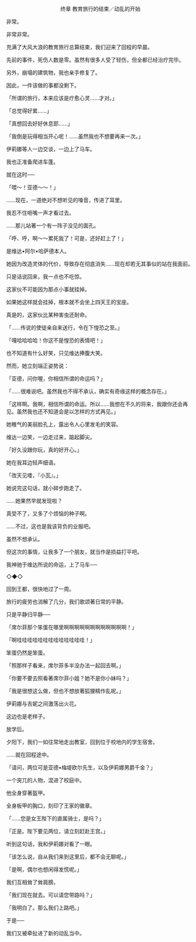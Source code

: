 <p align="center">终章 教育旅行的结束／动乱的开始</p>

非常。

非常非常。

充满了大风大浪的教育旅行总算结束，我们迎来了回程的早晨。

先前的事件，死伤人数是零。虽然有很多人受了轻伤，但全都已经治疗完毕。

另外，崩塌的建筑物，我也亲手修复了。

因此，一件该做的事都没剩下。

「所谓的旅行，本来应该是疗愈心灵……才对。」

「总觉得好累……」

「真想回去好好休息耶……」

「我倒是玩得相当开心呢！……虽然我也不想要再来一次。」

伊莉娜等人一边交谈，一边上了马车。

我也正准备爬进车蓬。

就在这时──

「喂～！亚德～～！」

……现在，一道绝对不想听见的嗓音，传进了耳里。

我忍不住咂嘴一声才看过去。

……那儿站著一个有一阵子没见的面孔。

「呼、呼，啊～～累死我了！可是，还好赶上了！」

是维达•阿尔•哈萨德本人。

她因为改造灵体的代价，导致存在彻底消失……现在却若无其事似的站在我面前。

只是话说回来，我一点也不吃惊。

这家伙不可能因为那点小事就挂掉。

如果她这样就会挂掉，根本就不会坐上四天王的宝座。

真是的，这家伙比某种害虫还耐命。

「……传说的使徒亲自来送行，令在下惶恐之至。」

「嘎哈哈哈哈！你这不是惶恐的表情吧！」

也不知道有什么好笑，只见维达捧腹大笑。

然而，她立刻端正姿势说：

「亚德，问你喔，你相信所谓的命运吗？」

「……很难说吧。虽然我也不得不承认，确实有奇缘这样的概念存在。」

「这样啊。我啊，相信所谓的命运。所以……我想在不久的将来，我跟你还会再见。虽然我也还不知道会是以怎样的方式再见。」

她稚气的美丽脸孔上，露出令人心里发毛的笑容。

维达一边笑，一边走过来，踮起脚尖。

「好久没跟你玩，真的好开心。」

她在我耳边轻声细语。

「改天见喽，『小瓦』。」

她说完这句话，就小碎步跑走了。

……她果然早就发现啦？

真受不了，又多了个烦恼的种子啊。

……不过，这也是我该背负的业报吧。

虽然不想承认。

但这次的事情，让我多了一个朋友，就当作是损益打平吧。

我神驰于维达所说的命运，上了马车──

◇◆◇

回到王都，很快地过了一周。

旅行的疲劳也消解了几分，我们歌颂著日常的平静。

只是平静归平静──

「席尔菲那个笨蛋在哪里啊啊啊啊啊啊啊啊啊啊啊啊！」

「啊哇哇哇哇哇哇哇哇哇哇哇哇哇！」

笨蛋仍然是笨蛋。

「照那样子看来，席尔菲多半没办法一起回去啊。」

「你要不要去照看著席尔菲小姐？她不是你小妹吗？」

「我是很想这么做，但也不想放著狐狸精作乱呢。」

伊莉娜与吉妮之间激荡出火花。

这边也是老样子。

放学后。

夕阳下，我们一如往常地走出教室，回到位于校地内的学生宿舍。

……就在回程途中。

「请问，两位可是亚德•梅堤欧尔先生，以及伊莉娜男爵千金？」

一个突兀的人物，混进了校庭中。

他全身穿著盔甲。

全身板甲的胸口，刻印了王家的徽章。

「……您是女王陛下的直属骑士，是吗？」

「正是。陛下要见两位，请立刻赶赴王宫。」

听到这句话，我和伊莉娜对看了一眼。

「该怎么说，自从我们来到这里后，都不会无聊呢。」

「是啊，偶尔也想闲得发慌呢。」

我们互相耸了耸肩膀。

「我们现在就去。可以请您带路吗？」

「我明白了。那么我们上路吧。」

于是──

我们又被牵扯进了新的动乱当中。

